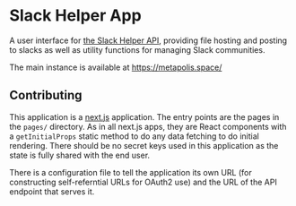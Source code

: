 Slack Helper App
================

A user interface for [the Slack Helper API](https://github.com/lgbtq-technology/lgbtq-helper-api), providing file hosting and posting to slacks as well as utility functions for managing Slack communities.

The main instance is available at https://metapolis.space/

Contributing
------------

This application is a [next.js](https://www.npmjs.com/package/next) application. The entry points are the pages in the `pages/` directory. As in all next.js apps, they are React components with a `getInitialProps` static method to do any data fetching to do initial rendering. There should be no secret keys used in this application as the state is fully shared with the end user.

There is a configuration file to tell the application its own URL (for constructing self-referntial URLs for OAuth2 use) and the URL of the API endpoint that serves it.
